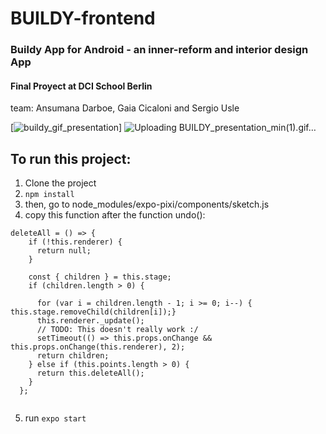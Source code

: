 # BUILDY-frontend

### Buildy App for Android - an inner-reform and interior design App
#### Final Proyect at DCI School Berlin

team: Ansumana Darboe, Gaia Cicaloni and Sergio Usle




[![buildy_gif_presentation](https://user-images.githubusercontent.com/39328915/56802329-085c0000-6820-11e9-990f-da9082ddbd6d.gif)]
![Uploading BUILDY_presentation_min(1).gif…]()


## To run this project:
1. Clone the project
2. ` npm install `
3. then, go to node_modules/expo-pixi/components/sketch.js
4. copy this function after the function undo():
``` 
deleteAll = () => {
    if (!this.renderer) {
      return null;
    }

    const { children } = this.stage;
    if (children.length > 0) {

      for (var i = children.length - 1; i >= 0; i--) {	this.stage.removeChild(children[i]);}
      this.renderer._update();
      // TODO: This doesn't really work :/
      setTimeout(() => this.props.onChange && this.props.onChange(this.renderer), 2);
      return children;
    } else if (this.points.length > 0) {
      return this.deleteAll();
    }
  }; 
  
  ```
5. run ` expo start `



